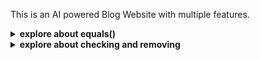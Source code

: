 This is an AI powered Blog Website with multiple features.

<details>
<summary><strong>explore about equals()</strong></summary>

No, equals() is not a standard, built-in JavaScript method that exists on all objects like toString() or hasOwnProperty(). 

The .equals() method you're using for comparing Mongoose ObjectIDs is a specific method added by the Mongoose library to its ObjectId type. It's part of the functionality Mongoose provides to simplify working with MongoDB's ObjectIDs in JavaScript applications. 
</details>

<details>
<summary><strong>explore about checking and removing</strong></summary>
<em>error that got me stuck for a long time
</em>
<p>

```javascript

const idToRemoveOrAdd = id; // Assuming 'id' is a Mongoose ObjectId

// Check if the post is already liked by the user
const isLiked = req.user.liked_post.some(likedPostId => likedPostId.equals(idToRemoveOrAdd));

if (isLiked) {
  // If already liked, unlike the post
  req.user.liked_post = req.user.liked_post.filter(likedPostId => !likedPostId.equals(idToRemoveOrAdd)); // Using filter() to create new array without specific id

  postsData.likes--;
  await req.user.save();
  await postsData.save();
  console.log(postsData.likes);
} else {
  // If not liked, like the post
  postsData.likes++;
  req.user.liked_post.push(postsData._id); // Adding the new liked post ID
  await req.user.save();
  await postsData.save();
  console.log(postsData.likes);
}

```
</p>

<i>this logic of code had eaten my whole day</i>

```javascript
    const doExists = liked_post.some((checker) => checker.equals(id));

    if (doExists) {
      postsData.likes--;

      req.user.liked_post = req.user.liked_post.filter((data) =>
        !data.equals(id)
      );
      console.log(liked_post);
      console.log("abhi hua hai bhiaya: " + postsData.likes);
      await req.user.save();
      await postsData.save();
    }
```

</details>

